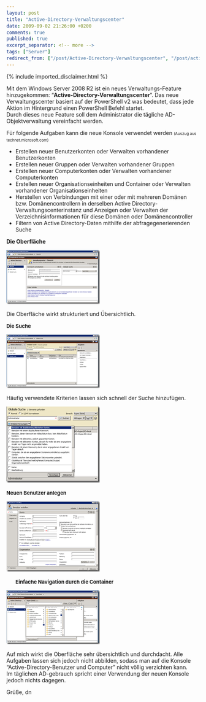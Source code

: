 ```yaml
---
layout: post
title: "Active-Directory-Verwaltungscenter"
date: 2009-09-02 21:26:00 +0200
comments: true
published: true
excerpt_separator: <!-- more -->
tags: ["Server"]
redirect_from: ["/post/Active-Directory-Verwaltungscenter", "/post/active-directory-verwaltungscenter"]
---
```

<!-- more -->
{% include imported_disclaimer.html %}
<p>Mit dem Windows Server 2008 R2 ist ein neues Verwaltungs-Feature hinzugekommen: “<strong>Active-Directory-Verwaltungscenter</strong>”. Das neue Verwaltungscenter basiert auf der PowerShell v2 was bedeutet, dass jede Aktion im Hintergrund einen PowerShell Befehl startet.     <br />Durch dieses neue Feature soll dem Administrator die tägliche AD-Objektverwaltung vereinfacht werden. </p>  <p>Für folgende Aufgaben kann die neue Konsole verwendet werden <font size="1">(Auszug aus technet.microsoft.com)</font></p>  <ul>   <li>Erstellen neuer Benutzerkonten oder Verwalten vorhandener Benutzerkonten </li>    <li>Erstellen neuer Gruppen oder Verwalten vorhandener Gruppen </li>    <li>Erstellen neuer Computerkonten oder Verwalten vorhandener Computerkonten </li>    <li>Erstellen neuer Organisationseinheiten und Container oder Verwalten vorhandener Organisationseinheiten </li>    <li>Herstellen von Verbindungen mit einer oder mit mehreren Domänen bzw. Domänencontrollern in derselben Active Directory-Verwaltungscenterinstanz und Anzeigen oder Verwalten der Verzeichnisinformationen für diese Domänen oder Domänencontroller </li>    <li>Filtern von Active Directory-Daten mithilfe der abfragegenerierenden Suche </li> </ul> <font size="2"></font>  <p><strong>Die Oberfläche</strong></p>  <p><a href="/assets/image_63.png" target="_blank"><img style="border-right-width: 0px; display: inline; border-top-width: 0px; border-bottom-width: 0px; border-left-width: 0px" title="image" border="0" alt="image" src="/assets/image_thumb_63.png" width="244" height="141" /></a> </p>  <p>Die Oberfläche wirkt strukturiert und Übersichtlich. </p>  <p><strong><font size="2">Die Suche</font></strong></p>  <p><a href="/assets/image_64.png" target="_blank"><img style="border-right-width: 0px; display: inline; border-top-width: 0px; border-bottom-width: 0px; border-left-width: 0px" title="image" border="0" alt="image" src="/assets/image_thumb_64.png" width="244" height="140" /></a> </p>  <p>Häufig verwendete Kriterien lassen sich schnell der Suche hinzufügen.</p>  <p><a href="/assets/image_65.png" target="_blank"><img style="border-right-width: 0px; display: inline; border-top-width: 0px; border-bottom-width: 0px; border-left-width: 0px" title="image" border="0" alt="image" src="/assets/image_thumb_65.png" width="244" height="199" /></a> </p>  <p><strong><font size="2">Neuen Benutzer anlegen</font></strong></p>  <p><a href="/assets/image_66.png" target="_blank"><img style="border-right-width: 0px; display: inline; border-top-width: 0px; border-bottom-width: 0px; border-left-width: 0px" title="image" border="0" alt="image" src="/assets/image_thumb_66.png" width="244" height="184" /></a> </p>  <ul><strong><font size="2">Einfache Navigation durch die Container</font></strong></ul>  <p><a href="/assets/image_67.png" target="_blank"><img style="border-right-width: 0px; display: inline; border-top-width: 0px; border-bottom-width: 0px; border-left-width: 0px" title="image" border="0" alt="image" src="/assets/image_thumb_67.png" width="244" height="141" /></a>&#160;</p>  <p>Auf mich wirkt die Oberfläche sehr übersichtlich und durchdacht. Alle Aufgaben lassen sich jedoch nicht abbilden, sodass man auf die Konsole “Active-Directory-Benutzer und Computer” nicht völlig verzichten kann.    <br />Im täglichen AD-gebrauch spricht einer Verwendung der neuen Konsole jedoch nichts dagegen.</p>  <p>Grüße, dn</p>
